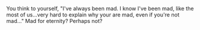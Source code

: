 You think to yourself, "I've always been mad. I know I've been mad, like the most of us...very hard to explain why your are mad, even if you're not mad..." Mad for eternity? Perhaps not?